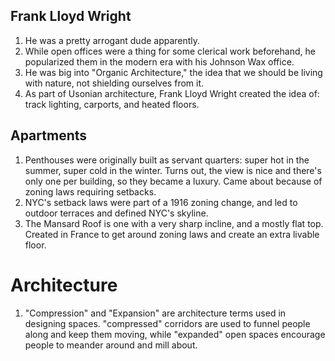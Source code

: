 ## Frank Lloyd Wright
1. He was a pretty arrogant dude apparently.
1. While open offices were a thing for some clerical work beforehand, he popularized them in the modern era with his Johnson Wax office.
1. He was big into "Organic Architecture," the idea that we should be living with nature, not shielding ourselves from it.
1. As part of Usonian architecture, Frank Lloyd Wright created the idea of: track lighting, carports, and heated floors.

## Apartments
1. Penthouses were originally built as servant quarters: super hot in the summer, super cold in the winter. Turns out, the view is nice and there's only one per building, so they became a luxury. Came about because of zoning laws requiring setbacks.
1. NYC's setback laws were part of a 1916 zoning change, and led to outdoor terraces and defined NYC's skyline.
1. The Mansard Roof is one with a very sharp incline, and a mostly flat top. Created in France to get around zoning laws and create an extra livable floor.

# Architecture
1. "Compression" and "Expansion" are architecture terms used in designing spaces. "compressed" corridors are used to funnel people along and keep them moving, while "expanded" open spaces encourage people to meander around and mill about.
